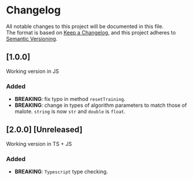 # Changelog
All notable changes to this project will be documented in this file.  
The format is based on [Keep a Changelog](https://keepachangelog.com/en/1.0.0/),
and this project adheres to [Semantic Versioning](https://semver.org/spec/v2.0.0.html).


## [1.0.0]
Working version in JS
### Added
- **BREAKING**: fix typo in method `resetTraining`.
- **BREAKING**: change in types of algorithm parameters to match those of malote. `string` is now `str` and `double` is `float`.

## [2.0.0] [Unreleased]
Working version in TS + JS
### Added
- **BREAKING**: `Typescript` type checking.
